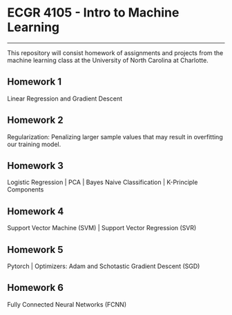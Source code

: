  # ECGR 4105 - Intro to Machine Learning
------------------------------------------

This repository will consist homework of assignments and projects from the machine learning class at the University of North Carolina at Charlotte.

**Homework 1**
-----------------------------------------
Linear Regression and Gradient Descent 

**Homework 2**
-----------------------------------------
Regularization: Penalizing larger sample values that may result in overfitting our training model. 

**Homework 3**
------------------------------------------
Logistic Regression | PCA | Bayes Naive Classification | K-Principle Components

**Homework 4**
------------------------------------------
Support Vector Machine (SVM) | Support Vector Regression (SVR)

**Homework 5**
--------------------------------------------
Pytorch | Optimizers: Adam and Schotastic Gradient Descent (SGD)

**Homework 6**
-----------------------------------------------
Fully Connected Neural Networks (FCNN) 
